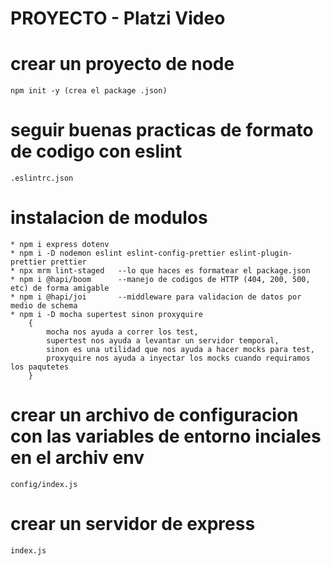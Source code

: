 # PROYECTO - Platzi Video


# crear un proyecto de node
	npm init -y (crea el package .json)

# seguir buenas practicas de formato de codigo con eslint
	.eslintrc.json

# instalacion de modulos
	* npm i express dotenv
	* npm i -D nodemon eslint eslint-config-prettier eslint-plugin-prettier prettier
	* npx mrm lint-staged	--lo que haces es formatear el package.json
	* npm i @hapi/boom		--manejo de codigos de HTTP (404, 200, 500, etc) de forma amigable
	* npm i @hapi/joi		--middleware para validacion de datos por medio de schema
	* npm i -D mocha supertest sinon proxyquire
		{
			mocha nos ayuda a correr los test,
			supertest nos ayuda a levantar un servidor temporal,
			sinon es una utilidad que nos ayuda a hacer mocks para test,
			proxyquire nos ayuda a inyectar los mocks cuando requiramos los paqutetes
		}

# crear un archivo de configuracion con las variables de entorno inciales en el archiv env
	config/index.js

# crear un servidor de express
	index.js